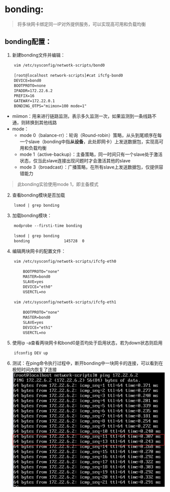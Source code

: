# bonding:
>将多块网卡绑定同一IP对外提供服务，可以实现高可用和负载均衡
## bonding配置：
1. 新建bonding文件并编辑：
```
    vim /etc/sysconfig/netwotk-scripts/bond0

    [root@localhost network-scripts]#cat ifcfg-bond0 
    DEVICE=bond0
    BOOTPROTO=none
    IPADDR=172.22.6.2
    PREFIX=16
    GATEWAY=172.22.0.1
    BONDING_OTPS="miimon=100 mode=1"
```
+ miimon：用来进行链路监测，表示多久监测一次，如果监测到一条线路不通，则转换到其他线路
+ mode：
    + mode 0（balance-rr）：轮询（Round-robin）策略，从头到尾顺序在每一个slave（bonding中指**从设备**，此处即网卡）上发送数据包，实现高可用和负载均衡
    + mode 1（active-backup）：主备策略，同一时间只有一个slave处于激活状态，仅当此slave连接出现问题时才会激活其他的slave
    + mode 3（broadcast）：广播策略，在所有slave上发送数据包，仅提供容错能力
>此bonding实验使用mode 1，即主备模式
2. 查看bonding模块是否加载
```
    lsmod | grep bonding
```
3. 加载bonding模块：
```
    modprobe --firsti-time bonding

    lsmod | grep bonding
    bonding               145728  0 
```
4. 编辑两块网卡的配置文件：
```
    vim /etc/sysconfig/netwotk-scripts/ifcfg-eth0

        BOOTPROTO="none"
        MASTER=bond0
        SLAVE=yes 
        DEVICE="eth0"
        USERCTL=no

    vim /etc/sysconfig/netwotk-scripts/ifcfg-eth1

        BOOTPROTO="none"
        MASTER=bond0
        SLAVE=yes
        DEVICE="eth1"
        USERCTL=no
```
5. 使用ip -a查看两块网卡和bond0是否均处于启用状态，若为down状态则启用
```
    ifconfig DEV up
```
6. 测试：在ping命令执行过程中，断开bonding中一块网卡的连接，可以看到在极短时间内恢复了连接
![avagar](https://github.com/aNswerO/note/blob/master/5th-week/pic/bonding.png)
